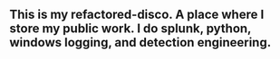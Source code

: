 ## This is my refactored-disco. A place where I store my public work. I do splunk, python, windows logging, and detection engineering.
